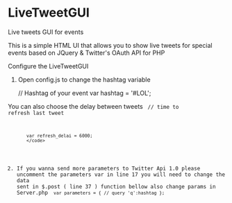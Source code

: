 LiveTweetGUI
============

Live tweets GUI for events

This is a simple HTML UI that allows you to show live tweets for special events based on JQuery & Twitter's OAuth API for PHP
  
  Configure the LiveTweetGUI
  1. Open config.js to change the hashtag variable
    
        // Hashtag of your event
      	var hashtag = '#LOL';
      	
  You can also choose the delay between tweets
         <code>
         // time to refresh last tweet

    	   var refresh_delai = 6000;
    	   </code>
  2. If you wanna send more parameters to Twitter Api 1.0 please uncomment the parameters var in line 17
  you will need to change the data sent in $.post ( line 37 ) function bellow also change params in Server.php
      <code>
       var parameters =
      	{
      		// query
      		'q':hashtag
      	};
    	</code>
    	
    
